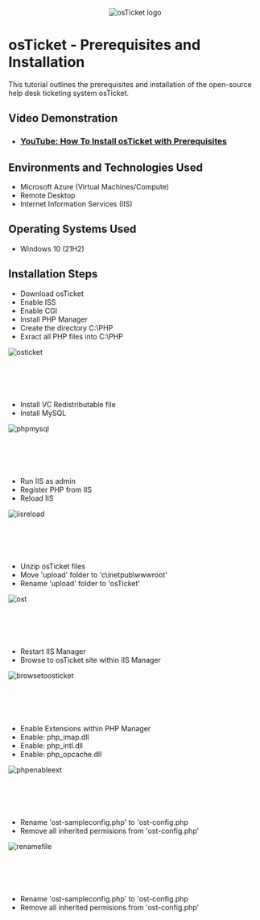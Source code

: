<p align="center">
<img src="https://i.imgur.com/Clzj7Xs.png" alt="osTicket logo"/>
</p>

<h1>osTicket - Prerequisites and Installation</h1>
This tutorial outlines the prerequisites and installation of the open-source help desk ticketing system osTicket.<br />


<h2>Video Demonstration</h2>

- ### [YouTube: How To Install osTicket with Prerequisites](https://youtu.be/WRr7XhbUlJg?si=oAGJCPO8T0LA7D6I)

<h2>Environments and Technologies Used</h2>

- Microsoft Azure (Virtual Machines/Compute)
- Remote Desktop
- Internet Information Services (IIS)

<h2>Operating Systems Used </h2>

- Windows 10</b> (21H2)

<h2>Installation Steps</h2>

- Download osTicket
- Enable ISS
- Enable CGI
- Install PHP Manager
- Create the directory C:\PHP
- Exract all PHP files into C:\PHP


![osticket](https://github.com/user-attachments/assets/a292d859-9e46-4650-a7f4-a347a967d047)

<h1></h1>
<br \>
<br \>

- Install VC Redistributable file
- Install MySQL


![phpmysql](https://github.com/user-attachments/assets/ae62281c-d96b-42e8-8429-c398a7c64c79)

<h1></h1>
<br \>
<br \>

- Run IIS as admin
- Register PHP from IIS
- Reload IIS

![iisreload](https://github.com/user-attachments/assets/b90a0831-317d-4702-bff3-704f64f2856a)

<h1></h1>
<br \>
<br \>

- Unzip osTicket files
- Move 'upload' folder to 'c\inetpub\wwwroot'
- Rename 'upload' folder to 'osTicket'

![ost](https://github.com/user-attachments/assets/bca87e59-c262-4354-b500-cceab96f895e)

<h1></h1>
<br \>
<br \>

- Restart IIS Manager
- Browse to osTicket site within IIS Manager

![browsetoosticket](https://github.com/user-attachments/assets/82eaeff6-6b69-4aad-8fdc-2962d81fdf98)

<h1></h1>
<br \>
<br \>

- Enable Extensions within PHP Manager
- Enable: php_imap.dll
- Enable: php_intl.dll
- Enable: php_opcache.dll

![phpenableext](https://github.com/user-attachments/assets/bafbaacf-5a2f-4116-8635-0bcc80066566)

<h1></h1>
<br \>
<br \>






- Rename 'ost-sampleconfig.php' to 'ost-config.php
- Remove all inherited permisions from 'ost-config.php'

![renamefile](https://github.com/user-attachments/assets/74eb136c-9b97-4da0-aef2-9242aff01747)

<h1></h1>
<br \>
<br \>

- Rename 'ost-sampleconfig.php' to 'ost-config.php
- Remove all inherited permisions from 'ost-config.php'



















<br />
